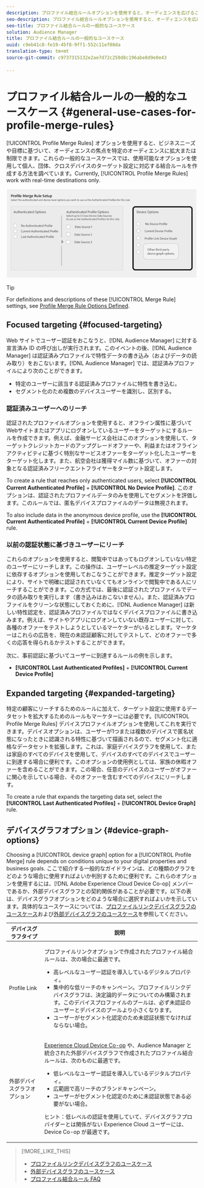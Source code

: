 ```yaml
---
description: プロファイル結合ルールオプションを使用すると、オーディエンスを広げることも、ビジネスのニーズや目標に基づいて特定のオーディエンスに的を絞ることもできます。これらの一般的なユースケースでは、使用可能なオプションを使用して個人、団体、クロスデバイスのターゲット設定に対応する結合ルールを作成する方法を調べています。現時点では、プロファイル結合ルールはリアルタイムの宛先でのみ機能します。
seo-description: プロファイル結合ルールオプションを使用すると、オーディエンスを広げることも、ビジネスのニーズや目標に基づいて特定のオーディエンスに的を絞ることもできます。これらの一般的なユースケースでは、使用可能なオプションを使用して個人、団体、クロスデバイスのターゲット設定に対応する結合ルールを作成する方法を調べています。現時点では、プロファイル結合ルールはリアルタイムの宛先でのみ機能します。
seo-title: プロファイル結合ルールの一般的なユースケース
solution: Audience Manager
title: プロファイル結合ルールの一般的なユースケース
uuid: c9eb41c8-fe19-45f8-9ff1-552c11ef08da
translation-type: tm+mt
source-git-commit: c9737315132e2ae7d72c250d8c196abe8d9e0e43

---
```



# プロファイル結合ルールの一般的なユースケース {#general-use-cases-for-profile-merge-rules}

[!UICONTROL Profile Merge Rules] オプションを使用すると、ビジネスニーズや目標に基づいて、オーディエンスの焦点を特定のオーディエンスに拡大または制限できます。これらの一般的なユースケースでは、使用可能なオプションを使用して個人、団体、クロスデバイスのターゲット設定に対応する結合ルールを作成する方法を調べています。Currently, [!UICONTROL Profile Merge Rules] work with real-time destinations only.

![](assets/merge-rules-options.png)

>[!TIP]
>
>For definitions and descriptions of these [!UICONTROL Merge Rule] settings, see [Profile Merge Rule Options Defined](../../features/profile-merge-rules/merge-rule-definitions.md).

## Focused targeting {#focused-targeting}

Web サイトでユーザー認証をおこなうと、[!DNL Audience Manager] に対する宣言済み ID の呼び出しが実行されます。このイベントの後、[!DNL Audience Manager] は認証済みプロファイルで特性データの書き込み（およびデータの読み取り）をおこないます。[!DNL Audience Manager] では、認証済みプロファイルにより次のことができます。

* 特定のユーザーに該当する認証済みプロファイルに特性を書き込む。
* セグメント化のため複数のデバイスユーザーを識別し、区別する。

### 認証済みユーザーへのリーチ

認証されたプロファイルオプションを使用すると、オフライン属性に基づいてWebサイトまたはアプリにログオンしているユーザーをターゲットにするルールを作成できます。例えば、金融サービス会社はこのオプションを使用して、ターゲットクレジットカードのアップグレードオファーや、利益またはオフラインアクティビティに基づく特別なサービスオファーをターゲット化したユーザーをターゲット化します。また、航空会社は獲得マイル数に基づいて、オファーの対象となる認証済みフリークエントフライヤーをターゲット設定します。

To create a rule that reaches only authenticated users, select **[!UICONTROL Current Authenticated Profile]** + **[!UICONTROL No Device Profile]**. このオプションは、認証されたプロファイルデータのみを使用してセグメントを評価します。このルールでは、匿名デバイスプロファイルのデータは無視されます。

To also include data in the anonymous device profile, use the **[!UICONTROL Current Authenticated Profile]** + **[!UICONTROL Current Device Profile]** rule.

### 以前の認証状態に基づきユーザーにリーチ

これらのオプションを使用すると、閲覧中ではあってもログオンしていない特定のユーザーにリーチします。この操作は、ユーザーレベルの推定ターゲット設定に依存するオプションを使用しておこなうことができます。推定ターゲット設定により、サイトで明確に認証されていなくてもオンラインで閲覧中である人にリーチすることができます。この方式では、最後に認証されたプロファイルでデータの読み取りを実行します（書き込みはおこないません）。また、認証済みプロファイルをクリーンな状態にしておくために、[!DNL Audience Manager] は新しい特性認定を、認証済みプロファイルではなくデバイスプロファイルに書き込みます。例えば、サイトやアプリにログオンしていない既存ユーザーに対して、各種のオファーをテストしようとしているマーケターがいるとします。マーケターはこれらの広告を、現在の未認証顧客に対してテストして、どのオファーで多くの応答を得られるかテストすることができます。

次に、事前認証に基づいてユーザーに到達するルールの例を示します。

* **[!UICONTROL Last Authenticated Profiles]** + **[!UICONTROL Current Device Profile]**

## Expanded targeting {#expanded-targeting}

特定の顧客にリーチするためのルールに加えて、ターゲット設定に使用するデータセットを拡大するためのルールもマーケターには必要です。[!UICONTROL Profile Merge Rules] デバイスプロファイルオプションを使用してこれを実行できます。デバイスオプションは、ユーザーが1つまたは複数のデバイスで匿名状態になったときに認識される特性に基づいて描画されるので、セグメント化に適格なデータセットを拡張します。これは、家庭デバイスグラフを使用して、または家庭のすべてのデバイスを使用して、デバイスのすべてのデバイスでユーザーに到達する場合に便利です。このオプションの使用例としては、家族の休暇オファーを含めることができます。この場合、任意のデバイスのユーザーがオファーに関心を示している場合、そのオファーを含むすべてのデバイスにリーチします。

To create a rule that expands the targeting data set, select the **[!UICONTROL Last Authenticated Profiles]** + **[!UICONTROL Device Graph]** rule.

<!-- 

<p>Rules that use the device graph option extend your data set even further. With the device graph option, <span class="keyword"> Audience Manager</span> relies on the device profiles aggregated from the last 3 devices that a visitor used for authentication to your site. The device graph rules include: </p> 
<p> 
 <ul id="ul_3008B6AF16EC408F98EC4088111281FB"> 
  <li id="li_FA2087F1ED454CD0B9E09656B79ED23B"> <b><span class="uicontrol"> Current Authenticated Profiles</span></b> + <b><span class="uicontrol"> Profile Merge Device Graph</span></b> or a Co-op device graph option </li> 
  <li id="li_001A8DB517CB4EE394DBD530F2080FD5"> <b><span class="uicontrol"> Last Authenticated Profiles</span></b> + <b><span class="uicontrol"> Profile Merge Device Graph</span></b> or a Co-op device graph option </li> 
 </ul> </p> 
<p> 
 <note type="tip">
  Create a simple rule with 
  <b><span class="uicontrol"> No Authenticated Profile</span></b> + 
  <b><span class="uicontrol"> Current Device Profile</span></b> when you're still developing a strategy and are unsure about which options to choose or if your site doesn't use authentication. 
 </note> </p>

 -->

## デバイスグラフオプション {#device-graph-options}

Choosing a [!UICONTROL device graph] option for a [!UICONTROL Profile Merge] rule depends on conditions unique to your digital properties and business goals. ここで紹介する一般的なガイドラインは、どの種類のグラフをどのような場合に使用すればよいか判別するために便利です。これらのオプションを使用するには、[!DNL Adobe Experience Cloud Device Co-op] メンバーであるか、外部デバイスグラフとの契約関係があることが必要です。以下の表は、デバイスグラフオプションをどのような場合に選択すればよいかを示しています。具体的なユースケースについては、[プロファイルリンクデバイスグラフのユースケース](../../features/profile-merge-rules/profile-link-use-case.md)および[外部デバイスグラフのユースケース](../../features/profile-merge-rules/external-graph-use-cases.md)を参照してください。

<table id="table_66D9152D4FF040A186003272D456625D"> 
 <thead> 
  <tr> 
   <th colname="col1" class="entry"> デバイスグラフタイプ </th> 
   <th colname="col2" class="entry"> 説明 </th> 
  </tr>
 </thead>
 <tbody> 
  <tr> 
   <td colname="col1"> <p><span class="wintitle"> Profile Link</span> </p> </td> 
   <td colname="col2"> <p><span class="wintitle">プロファイルリンク</span>オプションで作成された<span class="wintitle">プロファイル結合</span>ルールは、次の場合に最適です。 </p> <p> 
     <ul id="ul_FF44FA894BB2448887C8EDA9C8407EF9"> 
      <li id="li_E22505210C664FE6A9AA7C61244B36DA">高レベルなユーザー認証を導入しているデジタルプロパティ。 </li> 
      <li id="li_BE7112EE611E4DEB95B5C0A2852BFA97">集中的な低リーチのキャンペーン。<span class="wintitle">プロファイルリンク</span>デバイスグラフは、決定論的データについてのみ構築されます。このデバイスプロファイルのプールは、必ず未認証のユーザーとデバイスのプールより小さくなります。 </li> 
      <li id="li_5FD9E936A72A4EFE80E694FA2E08E385">ユーザーがセグメント化認定のため未認証状態でなければならない場合。 </li> 
     </ul> </p> </td> 
  </tr> 
  <tr> 
   <td colname="col1"> <p>外部デバイスグラフオプション </p> </td> 
   <td colname="col2"> <p><a href="https://marketing.adobe.com/resources/help/en_US/mcdc/" format="https" scope="external">Experience Cloud Device Co-op</a> や、<span class="keyword">Audience Manager</span> と統合された外部デバイスグラフで作成された<span class="wintitle">プロファイル結合</span>ルールは、次のものに最適です。 </p> <p> 
     <ul id="ul_D76D773988604A619FA4A3BF37F910F0"> 
      <li id="li_969A0755A9E34CBEB2F7331C137B9A26">低レベルなユーザー認証を導入しているデジタルプロパティ。 </li> 
      <li id="li_AC78C8B4AD5340FFAC44FE851096C6A6">広範囲で高リーチのブランドキャンペーン。 </li> 
      <li id="li_14AEC54CE34440889A3A36324EC6F497">ユーザーがセグメント化認定のために未認証状態である必要がない場合。 </li> 
     </ul> </p> <p> <p>ヒント：低レベルの認証を使用していて、デバイスグラフプロバイダーとは関係がない <span class="keyword">Experience Cloud</span> ユーザーには、<span class="keyword">Device Co-op</span> が最適です。 </p> </p> </td> 
  </tr> 
 </tbody> 
</table>

>[!MORE_LIKE_THIS]
>
>* [プロファイルリンクデバイスグラフのユースケース](../../features/profile-merge-rules/profile-link-use-case.md)
>* [ 外部デバイスグラフのユースケース](../../features/profile-merge-rules/external-graph-use-cases.md)
>* [プロファイル結合ルール FAQ](../../faq/faq-profile-merge.md)


